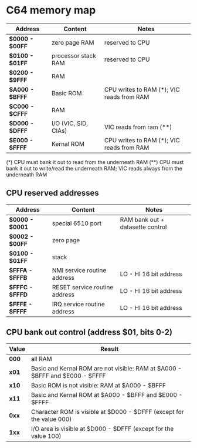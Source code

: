 # C64 memory map
| Address         | Content		                  | Notes                       |
|-----------------|-----------------------------|-----------------------------|
|**$0000 - $00FF**|zero page RAM         		    |reserved to CPU|
|**$0100 - $01FF**|processor stack RAM  		    |reserved to CPU|
|**$0200 - $9FFF**|RAM							            ||
|**$A000 - $BFFF**|Basic ROM    				        |CPU writes to RAM (*); VIC reads from RAM|
|**$C000 - $CFFF**|RAM							            ||
|**$D000 - $DFFF**|I/O (VIC, SID, CIAs)         |VIC reads from ram (**)|
|**$E000 - $FFFF**|Kernal ROM  					        |CPU writes to RAM (*); VIC reads from RAM|

(*) CPU must bank it out to read from the underneath RAM
(**) CPU must bank it out to write/read the underneath RAM; VIC reads always from the underneath RAM

## CPU reserved addresses
| Address         | Content	 	                    | Notes                          |
|-----------------|-------------------------------|--------------------------------|
|**$0000 - $0001**|special 6510 port        	    |RAM bank out + datasette control|
|**$0002 - $00FF**|zero page        				      ||
|**$0100 - $01FF**|stack            				      ||
|**$FFFA - $FFFB**|NMI service routine address    |LO - HI 16 bit address| 
|**$FFFC - $FFFD**|RESET service routine address  |LO - HI 16 bit address|
|**$FFFE - $FFFF**|IRQ service routine address 	  |LO - HI 16 bit address|

## CPU bank out control (address $01, bits 0-2)
| Value   | Result  		              |
|---------|---------------------------|
|**000**  |all RAM 					  |
|**x01**  |Basic and Kernal ROM are not visible: RAM at $A000 - $BFFF and $E000 - $FFFF|
|**x10**  |Basic ROM is not visible: RAM at $A000 - $BFFF |
|**x11**  |Basic and Kernal ROM at $A000 - $BFFF and $E000 - $FFFF|
|**0xx**  |Character ROM is visible at $D000 - $DFFF (except for the value 000)|
|**1xx**  |I/O area is visible at $D000 - $DFFF (except for the value 100)|
